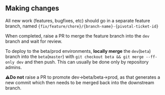 ## Making changes

All new work (features, bugfixes, etc) should go in a separate feature branch, named `{fix/feature/chore}/{branch-name}-{pivotal-ticket-id}`

When completed, raise a PR to merge the feature branch into the `dev` branch and wait for review.

To deploy to the beta/prod environments, **locally merge** the `dev`(`beta`) branch into the `beta`(`master`) with `git checkout beta && git merge --ff-only dev` and then push. This can usually be done only by repository admins.

**⚠️Do not** raise a PR to promote dev→beta/beta→prod, as that generates a new commit which then needs to be merged back into the downstream branch.

